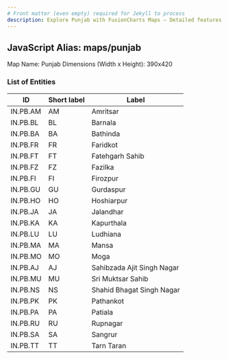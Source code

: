 ```yaml
---
# Front matter (even empty) required for Jekyll to process
description: Explore Punjab with FusionCharts Maps – Detailed features for seamless integration. Try now & enhance your data visualization today! 
---
```


## JavaScript Alias: maps/punjab

Map Name: Punjab
Dimensions (Width x Height): 390x420





### List of Entities

ID | Short label | Label
---|---|---|
IN.PB.AM|AM|Amritsar
IN.PB.BL|BL|Barnala
IN.PB.BA|BA|Bathinda
IN.PB.FR|FR|Faridkot
IN.PB.FT|FT|Fatehgarh Sahib
IN.PB.FZ|FZ|Fazilka
IN.PB.FI|FI|Firozpur
IN.PB.GU|GU|Gurdaspur
IN.PB.HO|HO|Hoshiarpur
IN.PB.JA|JA|Jalandhar
IN.PB.KA|KA|Kapurthala
IN.PB.LU|LU|Ludhiana
IN.PB.MA|MA|Mansa
IN.PB.MO|MO|Moga
IN.PB.AJ|AJ|Sahibzada Ajit Singh Nagar
IN.PB.MU|MU|Sri Muktsar Sahib
IN.PB.NS|NS|Shahid Bhagat Singh Nagar
IN.PB.PK|PK|Pathankot
IN.PB.PA|PA|Patiala
IN.PB.RU|RU|Rupnagar
IN.PB.SA|SA|Sangrur
IN.PB.TT|TT|Tarn Taran